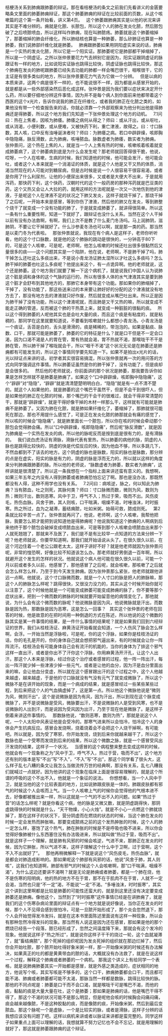 桔梗汤关系到肺痈跟肺萎的辩证。那在看桔梗汤的条文之前我们先看讲义的金匮要略条文里面的肺萎肺痈辩证，那这个肺萎肺痈的辩证在比较前面的页数，从这个咳嗽篇的这个第一条开始看，讲义第4页。
 
这个肺萎跟肺痈其实是以他的状况来讲其实是不难分辨的。痈就是化脓、长脓包，所以这个人的肺在发炎化脓，然后脓包破了之后喷脓喷血，所以这样叫作肺痈，现在叫肺脓疡。肺萎就是这个肺萎缩掉了，那萎缩掉的肺会纤维化，所以肺结核也算是一种肺萎，那么矽肺证也算是一种肺萎，我们说肺部纤维化就是肺萎。
 
肺痈跟肺萎如果用阴阳虚实来说的话，肺痈是一个实热的发炎化脓，所以它是一个阳实证。那肺萎呢它是肺部都干掉缩掉了，所以是一个阴虚证。之所以张仲景要花力气去辨别它是因为，阳实证跟阴虚证的脉跟证有一样的地方，比如说阳实证脉也跳得比较快，阴虚证脉也跳得比较快，那这个肺痈在发炎的肺呢跟肺萎已经失去功能的肺都一样会嘴巴很干，咽喉很干，它的主证是有很多类似的地方，所以张仲景要花力气去为它做一个分辨。
 
但是以病的本质来讲，这两个病是很不一样的，也不能说很不一样，因为都是从感冒开始的，就是都是从一些外部感染然后恶化成这样。张仲景是因为我们要以症状来决定开什么药，所以要仔细地分辨这件事情，因为并不是每个病人到你面前来他都带着这个西医的这个x光片，告诉你说我的肺正在纤维化，或者我的肺正在化脓之类的，如果他没有带一个检查报告来的话，你就必须靠一个外部观察来为他分判出他是得肺痈还是得肺萎，所以这个地方我们先知道一下张仲景处理这个地方的动机。
 
7.1问曰：热在上焦者，因咳为肺痿。肺痿之病何从得之？师曰：或从汗出，或从呕吐，或从消渴，小便利数，或从便难，又被快药下利，重亡津液，故得之。曰：寸口脉数，其人咳，口中反有浊唾诞沫者何？师曰：为肺痿之病。若口中辟辟燥，咳即胸中隐隐痛，脉反滑数，此为肺痈，咳唾脓血。脉数虚者为肺痿，数实者为肺痈。
 
张仲景问，这个热在上焦的人，就是当一个人上焦有热的时候，咳嗽咳着咳着就变成肺萎病了，这个肺萎病到底是为什么会发生呢？那老师就回答得很干脆，他说，哎呀，一个人在咳嗽，生病的时候，我们知道他的时候，他可能会发汗，他可能会吐，或者这个人本来就是一个消渴证的体质，就是这个人他是又干又热的体质，消渴当然现在的人可能对到糖尿病，但是古时候是说一个人很容易干很容易渴，或者是你用了什么利尿剂，让他的小便尿出来很多，又或者是大便大不出来，于是就用泻药，那快药下利，这个快药，汉朝时代的这个一般药房的那种泻药就是巴豆类的药，这个又热又会让人大拉的药，就用这样的方法呢就是一次又一次地伤到他的津液，于是呢这个人在津液不足的状况之下肺又发炎，这样子就烧干掉了。那烧干掉了之后呢，一开始本来是感冒，等到你伤了津液，然后他的肺又在发炎，等到肺整个烧干了就变成一个没有功能的肺了，于是就变成肺萎了，就讲得很简单。所以这一条有什么重要性啊，知道一下就好了，跟辩证也没什么关系。当然在这个人干掉以前有没有办法救啊，有啊，我们上次不是教了什么麦门冬汤吗。马上润肺阴，滋肺阴，不要让它干掉就好了。什么沙参麦冬汤也可以啊，就是那一类的药。那当然是以麦门冬为代表啦。
 
那张仲景就说，我现在有个病人是这样子，老师你听听看，他的这个寸口脉数，就是他的这个肺脉的跳动是很快的，一分钟高于80下的，可是这个人咳嗽，可是呢，老师啊，他怎么咳嗽的时候还吐出很多很黏然后又量很多的痰——这个问题其实是一个陷阱，他在说，老师啊，不是肺干掉了吗，肺干掉怎么还吐这么多痰出来，不是说小青龙汤证肺太湿所以才吐这么多痰吗？怎么肺干掉的肺萎也吐这么多痰呢？他提出来这个，有一点诡异啊。他的老师就说，这个还是肺萎。这个地方我们就要了解一下这个病机了，就是说我们中国人认为说肺这个脏是调和身体的这个气脉的运行的，所以有很多人体的水气津液其实是要到肺这个脏才会舒布到其他地方的，那肺它本身带有这个功能。那如果你的肺缩掉了，干掉了，没有功能了，那这些送来过的本来要让肺好好的分配的这个津液就没有地方去了，那没有地方去的津液就只好作废，然后就变成从嘴巴吐出来。所以正是因为肺干掉了没有功能，所以这个津液呢就，而且肺是又干又热的嘛，所以就变成不能走正确的管道，反而被这个肺的干热蒸上来，就变成一种脏脏的很黏的痰。
 
所以这个得到肺萎的人呢他其实也是会吐大量的痰，而且这个痰是有粘度的，就是粘稠的，那同学在这里就要知道说，不要看到咳嗽就什么都想小青龙汤。小青龙汤是一个痰证，舌苔是白的，舌头是滑滑的，痰是稀稀的，带泡泡的。如果是黏痰、脉数、口干，那就可能是肺萎了，肺萎的它的特征是什么？就是口干但是不一定会口渴，因为口渴不渴是人的胃在管，胃有热就会渴，胃不热就不渴，那喉咙干不干是肺在管，所以肺干掉了喉咙就会干，所以“咽干不渴”这个状况无论是在肺萎还是肺痈都有可能发生的，所以这个事情同学要先知道一下。如果不是拍出x光片的话，光以辩证点来讲的话，初学者其实很容易搞混，所以张仲景就再一次的用问答的方式向同学强调这件事情。所以肺萎证虽然是你的肺干掉了，没有功能了，但是痰却是会很多的。
 
然后他的老师就说，你前面讲的那个状况是肺萎，那我要告诉你如果是怎样怎样就不是肺萎是肺痈了。如果这个“口中辟辟燥，咳即胸中隐隐痛”，这个“辟辟”对“隐隐”，“辟辟”就是清清楚楚明明白白，“隐隐”就是有一点不清不楚的。就这个人如果他的，就是肺萎的这个嘴巴干虽然干，但是不会干到很吓人，但是如果他的肺正在化脓的时候，那个嘴巴的干会干的很难过，就会干得非常清楚的干，那就是“辟辟燥”，就是干得好像干掉的木材一样那么干，这样就有可能就是肺痈不是肺萎了。又因为肺在化脓，就是肺如果纤维化了，萎缩掉了，那肺就很可能死在那边，那也不用提什么感觉了，可是正在发炎化脓的肺那就会有痛的感觉了，所以咳的时候会“隐隐痛”，就是肺里面长一个脓包，所以你在咳的时候会牵动那个脓包会觉得肺会痛。所以“口中辟辟燥，咳即隐隐痛”，然后呢“脉反滑数”，就是因为肺痈是一个实热在发炎的病，所以他的脉呢反而是按到底是很有力的，是有滑脉的。
 
我们说白虎汤证有滑脉，滑脉代表有里热，所以肺萎的病他的脉，阴虚的人脉也是跳得比较快的，阴虚的快是代偿反应的快，因为他血不够，所以多跳几下，不然血都到不了该去的地方。这个阴虚的脉也是脉数，阳实的脉也是脉数，那分辨的点是在虚实，阳实的脉是有力的，阴虚的脉是浮而无力的，所以就以这样的角度来分判肺痈跟肺萎的脉。所以他的老师说，“脉数虚者为肺萎，数实者为肺痈”，这样讲就是很清楚了。所以这一条我想在一个指标上面来讲还蛮有意义的。我想啊，如果三年五年之内没有人得到肺萎或者肺痈恐怕忘记了啊。那也是没办法，那既然都没有人得，这种不用学也没有关系。
 
7.2问曰：病咳逆，脉之，何以知此为肺痈？当有脓血，吐之则死，其脉何类？师曰：寸口脉微而数，微则为风，数则为热；微则汗出，数则恶寒。风中于卫，呼气不入；热过于荣，吸而不出。风伤皮毛，热伤血脉。风舍于肺，其人则咳，口干喘满，咽燥不渴，时唾浊沫，时时振寒。热之所过，血为之凝滞，蓄结痈脓，吐如米粥。始萌可救，脓成则死。
 
第2条就比较辛苦一点了。张仲景就再问了，他说，老师啊，这个人咳嗽，我帮他把脉，我要怎么把才能把到说知道他是得肺痈呢？他说我知道这个肺痈的人啊病到后来他终于那个脓包会破掉变成喷脓血出来，可是等到那个人咳嗽会喷脓血出来那个人就死翘翘了，那就来不及医了，我们是不是有比较早一点知道的方法来分辨一下呢？他老师就说，你要早知道啊，那我们就开始话说从头了。在很久很久以前，在这个河边住着一个老公公跟老太太，这样子讲好不好？就是他老师就因为张仲景问呢，非常的惶恐啊，好像比较不知道该怎么办。那老师就好男倒退一百年啊，所以就避开这个发生的怎样的状况。他就说这个病人他可能在很久很久以前，可能一个月以前或者多久以前，他感冒了，那他感冒了之后呢，就会咳嗽，那咳嗽了之后就会怎么样怎么样，乃至于到今天发生肺痈。因为张仲景那么紧张，他老师就跟他讲远一点啊。他就说，这个寸口脉微而数，就是一个人寸口的脉是把人的肺脉嘛，那这个人的肺脉怎么样呢？跳得很快，又很没力没力的，其实从这个时候开始你就可以注意了，这个时候他就是一个可能变成肺萎可能变成肺痈的脉了，你不要等那个症状出来，把到一个微而数的肺脉的时候就要开始留意他的病情变化了。那他就说，为什么会有这个微而数的脉呢？他说微脉是因为风，他说微脉就是汗出，而数脉是因为热，那数脉是因为恶寒，这是怎么一回事？
 
其实这个张仲景的老师在回答的时候，他是故意的在把时间用一种倒退的方式在陈述，所以他说的这个微数的脉其实是某一件事情的结果，是一件什么事情的结果呢？就是如果我们回到六经辩证的世界，我们从桂枝汤证、麻黄汤证开始看就会知道，一个人伤风了脉会怎么样啊，会浮。一开始当然是浮脉啦，可是呢，你的这个浮脉，如果你是桂枝汤证的话，你的毛孔是开的，你的身体自己就会想把邪气逼出来，有的时候就会让你一阵阵流汗。桂枝汤会有可能身体自己会有流汗的机能的，当你的身体为了排这个邪气这样一直出汗，或者是你出不了汗你这个浮脉，你用麻黄汤开汗孔，让这个人出汗。那这个人本来是浮脉，经过你这个治疗或者感冒的过程，他一阵一阵出汗，每出一阵汗就少掉一些津液少掉一些元气，或者是让他的血分，因为汗是血分里面出来的嘛，会让他血分变虚，所以就在这个感冒跟出汗的这个过程之中，这个人他越来越虚，越来越虚，于是他的寸口脉就没有气没有元气了就变成微脉了，所以这个微脉不是在讲开始的现象，而是一个病成的结果，就是感冒经过一些某些某些过程，到后来把这个人的气血搞虚掉了，这是第一点。所以他这个微脉他说是“微则为风，微则汗出”，这个是说微脉是因为有风，因为汗出，所以到现在这个脉变成微脉了，并不是说微脉是受风，微脉要出汗，不是说微脉的人是受到风寒，也不是说微脉的人出到汗，而是说因为受风因为出汗，乃至于现在他是微脉了。是这样子倒着来讲这件事情的。
 
那数脉他说，“数则恶寒，数则为热”，那就是说这个人呢，一个人太阳中风表证他是会受冷的。那寒气进来所以会怕冷，怕冷这个人的身体会产生抗病反应。感冒会发烧啊，烧着烧着会不会把这个人烧干掉啊，有可能吧。所以就是，因为受了寒邪，你开始发烧，烧到后来你就越来越干了，所以这个数脉也是一个受寒而发烧到后来的结果，所以这个微数之脉，就是一个感冒受风出汗发烧的结果，这样子一个状况。
 
当感冒的这个病程整来整去变成这样的时候，他就会有一个现象称之为“风中于卫，呼气不入，热过于营，吸而不出”，这个地方还有别的版本是写“不出”写“不入”，“不入”写“不出”，那这个同学看了很头大，这么样子乱七八糟的条文让我怎么当做流传万世的经典啊，那没有关系，乱七八糟我们就喊过一点就好。因为他讲的这个现象在临床上面是很容易理解的，就是这个所谓的呼吸的这个不出不入，他就是一个象征的说法。
 
你想想看，当一个人风中于卫，就是当他的这个比较表面的地方，比如说肺跟皮肤是一体的。肺跟皮肤都有邪气的时候这个人会咳而上气。当一个人咳嗽上气的时候你会觉得他的气根本进不去，好像都被推出来一样，所以这就是一个气的不出不入的问题。如果“热过于营”的话怎么样呢？就是你看这个病，他的脉是又微又数，就是阴虚跳得快，那阴虚跳得快的时候就是什么，“天干物燥，小心火烛”。就是不小心一点燃这个肺就烧掉了，那在这样子的状况下，营分阴虚而在燃烧的状态的时候，当这个肺在发炎的时候一定会发热而肿胀嘛。那要变成脓疡之前的这个发热肿胀的时候，这个人的肺一定怎么样，塞饱了这个热气，肺在肿胀的时候是不是呼吸也吸不进来，所以你会觉得好像肺被什么东西塞住没有办法吸进来，所以就叫做“热过于营，吸而不出”。就是这样子一个理解，就是肺有风邪的时候会咳逆，气进不来，那肺正在发炎的时候，因为它肿胀，所以气进不来，这样子理解这个什么中于卫啊，过于营啊，这个不入不出就好了”。
 
那他再稍微解释一下就是说这个“风伤皮毛，热伤血脉”，就是都会对肺造成影响的。那如果呢这个肺部有风邪的话，他说“风舍于肺，其人则咳”，这我们也知道啊，肺部有邪气的时候这个人会咳嗽啊，那“口干喘满，咽燥不渴”，为什么这边还要讲不渴啊？就是无论是肺痈或者肺萎，都是一个肺在烧，他不是伤寒的阳明病，他的热的地方不在于胃，那不在于肌肉不在于胃，人就不一定会渴，当然也只是“不一定”渴，不能说“一定”不渴。“多唾浊沫，时时振寒”，其实这个讲到这里啊都是比较是肺萎的可能性还蛮大的，就是到这里还没有决定要变成肺萎还是肺痈。像他这个，当然到了“时时振寒”这件事情已经是在讲肺痈了，就是我们的这个伤寒杂病论里面的辩证点有一个地方就是说好像说，当你正在发炎的时候，那个人不见得会感到很怕冷，可是一旦脓开始形成了，那个炎会忽然退下，那个人会开始觉得发冷发抖，就是在这本书里面陈述里面说有这样一种现象，所以会有那种忽然冷得发抖的现象。那当然有人说这是因为还在感冒，那如果是他的那个燃烧已经告一个段落，脓已经形成了，忽然之间温度降下来，那就会有这个发冷的现象。他就说这样子“热之所过”，就是说你这样子干干的烧过一轮，这个血就凝滞了，就“畜结痈脓”，那个死掉的组织呢因为发炎死掉的组织就在那边烂掉了，然后你会开始吐脓，那个脓开始吐得好象米粥一样，那一开始像米粥的时候还有办法解决，如果真正的吐的都是黄黄带血的脓的话，大概就没有办法救了，就是在说这样一个过程，解释这个肺痈或者肺萎的一个病机。
那我这个讲义上有给同学一个表格，就是说肺痈肺萎其实一开始都是感冒，就是外感之类造成的，症状相同的地方，他说写个咳，其实写咳是不够多的，这个口干，肺痈肺萎都会口干，而且都可能不渴、肺痈或者肺萎都可能不太渴，那脉当然一样都是数脉，跳得比较快的脉。那他的不同点呢是：肺萎是口干而不会口渴，就是喉咙干可是嘴巴不渴，而他的痰，黏黏的痰是大量大量在吐，这个是肺萎；那如果是肺痈的话，他是嘴巴干得不得了，那这个不渴的状况可能不是那么明显，但是呢他会咳的时候胸会闷痛闷痛，痰会越来越像脓，不是这种胶黏的痰，而是像脓的痰，开始像米粥，然后到最后变脓血。那这个脉呢一个是虚脉，一个是比较实的脉，或者是滑脉，这样子分辨的话我想应该没有问题了吧。这样以病机来讲或者以脉证来讲都是蛮完整的。同学这样子如果重点上面可以理解的话，我想就算不努力记忆也不会不忘记，就是用理解的就好了，那这就是肺萎跟肺痈的这个辩证。
